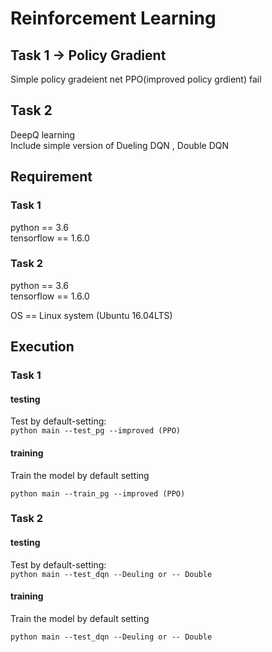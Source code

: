 # **Reinforcement Learning**
## Task 1 -> Policy Gradient 
Simple policy gradeient net 
PPO(improved policy grdient) fail
## Task 2
DeepQ learning <br/>
Include simple version of Dueling DQN , Double DQN <br/>


## **Requirement**
### Task 1
python == 3.6 <br/>
tensorflow == 1.6.0 <br/>


### Task 2

python == 3.6 <br/>
tensorflow == 1.6.0 <br/>

OS == Linux system (Ubuntu 16.04LTS)

## **Execution**

### Task 1

#### **testing**

Test by default-setting: <br/>
`python main --test_pg --improved (PPO)` <br/>


#### **training**

Train the model by default setting <br/>

`python main --train_pg --improved (PPO)` <br/>


### Task 2

#### **testing**

Test by default-setting: <br/>
`python main --test_dqn --Deuling or -- Double` <br/>


#### **training**

Train the model by default setting <br/>

`python main --test_dqn --Deuling or -- Double` <br/>



